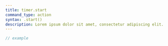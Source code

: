 ```yaml
---
title: timer.start
command_type: action
syntax: .start()
description: Lorem ipsum dolor sit amet, consectetur adipiscing elit.
---
```


```javascript
// example
```